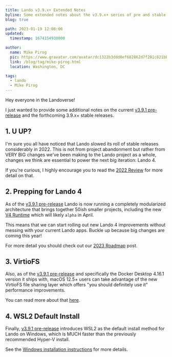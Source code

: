 ```yaml
---
title: Lando v3.9.x+ Extended Notes
byline: Some extended notes about the v3.9.x+ series of pre and stable releases
blog: true

path: 2023-01-19 12:00:00
updated:
  timestamp: 1674154938000

author:
  name: Mike Pirog
  pic: https://www.gravatar.com/avatar/dc1322b3ddd0ef682862d7f281c821bb
  link: /blog/tag/mike-pirog.html
  location: Washington, DC

tags:
  - lando
  - Mike Pirog
---
```


Hey everyone in the Landoverse!

I just wanted to provide some additional notes on the current [v3.9.1 pre-release](https://github.com/lando/lando/releases/tag/v3.9.1) and the forthcoming 3.9.x+ stable releases.

## 1. U UP?

I'm sure you all have noticed that Lando slowed its roll of stable releases considerably in 2022. This is not from project abandonment but rather from VERY BIG changes we've been making to the Lando project as a whole, changes we think are essential to power the next big iteration: Lando 4.

If you're curious, I highly encourage you to read the [2022 Review](/blog/2023/01/23/review-of-2022.html) for more detail on that.

## 2. Prepping for Lando 4

As of the [v3.9.1 pre-release](https://github.com/lando/lando/releases/tag/v3.9.1) Lando is now running a completely modularized architecture that brings together 50ish smaller projects, including the new [V4 Runtime](https://github.com/lando/core-next) which will likely `alpha` in April.

This means that we can start rolling out new Lando 4 improvements without messing with your current Lando apps. Buckle up because big changes are coming this year!

For more detail you should check out our [2023 Roadmap](/blog/2023/01/23/roadmap-of-2023.html) post.

## 3. VirtioFS

Also, as of the [v3.9.1 pre-release](https://github.com/lando/lando/releases/tag/v3.9.1) and specifically the Docker Desktop 4.16.1 version it ships with, macOS 12.5+ users can take advantage of the new VirtioFS file sharing layer which offers "you should definitely use it" performance improvements.

You can read more about that [here](https://docs.lando.dev/core/v3/performance.html#_1-virtiofs-on-macos).

## 4. WSL2 Default Install

Finally, [v3.9.1 pre-release](https://github.com/lando/lando/releases/tag/v3.9.1) introduces WSL2 as the default install method for Lando on Windows, which is MUCH faster than the previously recommended Hyper-V install.

See the [Windows installation instructions](https://docs.lando.dev/getting-started/installation.html#windows) for more details.
